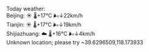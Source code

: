Today weather:  
Beijing: ☀️   🌡️+17°C 🌬️↓22km/h  
Tianjin: ☀️   🌡️+17°C 🌬️↓19km/h  
Shijiazhuang: ☁️   🌡️+16°C 🌬️↓4km/h  
Unknown location; please try ~39.6296509,118.173933  
